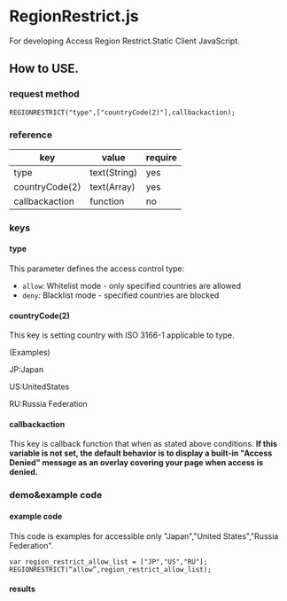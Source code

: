 # RegionRestrict.js
For developing Access Region Restrict.Static Client JavaScript.

## How to USE.
### request method
```
REGIONRESTRICT("type",["countryCode(2)"],callbackaction);
```
### reference
| key | value | require |
| --- | --- | --- |
| type | text(String) | yes |
| countryCode(2) | text(Array) | yes |
| callbackaction | function | no |
### keys

#### type
This parameter defines the access control type:
- `allow`: Whitelist mode - only specified countries are allowed
- `deny`: Blacklist mode - specified countries are blocked

#### countryCode(2)
This key is setting country with ISO 3166-1 applicable to type.

(Examples)

JP:Japan

US:UnitedStates

RU:Russia Federation

#### callbackaction
This key is callback function that when as stated above conditions.
**If this variable is not set, the default behavior is to display a built-in "Access Denied" message as an overlay covering your page when access is denied.**
### demo&example code
#### example code
This code is examples for accessible only "Japan","United States","Russia Federation".
```
var region_restrict_allow_list = ["JP","US","RU"];
REGIONRESTRICT(“allow”,region_restrict_allow_list);
```
#### results
